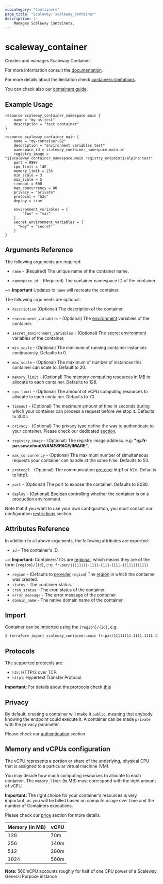 ```yaml
---
subcategory: "Containers"
page_title: "Scaleway: scaleway_container"
description: |-
    Manages Scaleway Containers.
---
```


# scaleway_container

Creates and manages Scaleway Container.

For more information consult the [documentation](https://www.scaleway.com/en/docs/faq/serverless-containers/).

For more details about the limitation check [containers-limitations](https://www.scaleway.com/en/docs/compute/containers/reference-content/containers-limitations/).

You can check also our [containers guide](https://www.scaleway.com/en/docs/compute/containers/concepts/).

## Example Usage

```hcl
resource scaleway_container_namespace main {
    name = "my-ns-test"
    description = "test container"
}

resource scaleway_container main {
    name = "my-container-02"
    description = "environment variables test"
    namespace_id = scaleway_container_namespace.main.id
    registry_image = "${scaleway_container_namespace.main.registry_endpoint}/alpine:test"
    port = 9997
    cpu_limit = 140
    memory_limit = 256
    min_scale = 3
    max_scale = 5
    timeout = 600
    max_concurrency = 80
    privacy = "private"
    protocol = "h2c"
    deploy = true

    environment_variables = {
        "foo" = "var"
    }
    secret_environment_variables = {
      "key" = "secret"
    }
}
```

## Arguments Reference

The following arguments are required:

- `name` - (Required) The unique name of the container name.

- `namespace_id` - (Required) The container namespace ID of the container.

~> **Important** Updates to `name` will recreate the container.

The following arguments are optional:

- `description` (Optional) The description of the container.

- `environment_variables` - (Optional) The [environment](https://www.scaleway.com/en/docs/compute/containers/concepts/#environment-variables) variables of the container.

- `secret_environment_variables` - (Optional) The [secret environment](https://www.scaleway.com/en/docs/compute/containers/concepts/#secrets) variables of the container.

- `min_scale` - (Optional) The minimum of running container instances continuously. Defaults to 0.

- `max_scale` - (Optional) The maximum of number of instances this container can scale to. Default to 20.

- `memory_limit` - (Optional) The memory computing resources in MB to allocate to each container. Defaults to 128.

- `cpu_limit` - (Optional) The amount of vCPU computing resources to allocate to each container. Defaults to 70.

- `timeout` - (Optional) The maximum amount of time in seconds during which your container can process a request before we stop it. Defaults to 300s.

- `privacy` - (Optional) The privacy type define the way to authenticate to your container. Please check our dedicated [section](https://developers.scaleway.com/en/products/containers/api/#protocol-9dd4c8).

- `registry_image` - (Optional) The registry image address. e.g: **"rg.fr-par.scw.cloud/$NAMESPACE/$IMAGE"**.

- `max_concurrency` - (Optional) The maximum number of simultaneous requests your container can handle at the same time. Defaults to 50.

- `protocol` - (Optional) The communication [protocol](https://developers.scaleway.com/en/products/containers/api/#protocol-9dd4c8) http1 or h2c. Defaults to http1.

- `port` - (Optional) The port to expose the container. Defaults to 8080.

- `deploy` - (Optional) Boolean controlling whether the container is on a production environment.

Note that if you want to use your own configuration, you must consult our configuration [restrictions](https://www.scaleway.com/en/docs/compute/containers/reference-content/containers-limitations/#configuration-restrictions) section.

## Attributes Reference

In addition to all above arguments, the following attributes are exported:

- `id` - The container's ID.

~> **Important:** Containers' IDs are [regional](../guides/regions_and_zones.md#resource-ids), which means they are of the form `{region}/{id}`, e.g. `fr-par/11111111-1111-1111-1111-111111111111`

- `region` - (Defaults to [provider](../index.md#region) `region`) The [region](../guides/regions_and_zones.md#regions) in which the container was created.
- `status` - The container status.
- `cron_status` - The cron status of the container.
- `error_message` - The error message of the container.
- `domain_name` - The native domain name of the container

## Import

Container can be imported using the `{region}/{id}`, e.g.

```bash
$ terraform import scaleway_container.main fr-par/11111111-1111-1111-1111-111111111111
```

## Protocols

The supported protocols are:

* `h2c`: HTTP/2 over TCP.
* `http1`: Hypertext Transfer Protocol.

**Important:** For details about the protocols check [this](https://httpd.apache.org/docs/2.4/howto/http2.html)

## Privacy

By default, creating a container will make it `public`, meaning that anybody knowing the endpoint could execute it.
A container can be made `private` with the privacy parameter.

Please check our [authentication](https://developers.scaleway.com/en/products/containers/api/#protocol-9dd4c8) section

## Memory and vCPUs configuration

The vCPU represents a portion or share of the underlying, physical CPU that is assigned to a particular virtual machine (VM).

You may decide how much computing resources to allocate to each container.
The `memory_limit` (in MB) must correspond with the right amount of vCPU.

**Important:** The right choice for your container's resources is very important, as you will be billed based on compute usage over time and the number of Containers executions.

Please check our [price](https://www.scaleway.com/en/docs/faq/serverless-containers/#prices) section for more details.

| Memory (in MB) | vCPU |
|----------------|------|
| 128            | 70m  |
| 256            | 140m |
| 512            | 280m |
| 1024           | 560m |

**Note:** 560mCPU accounts roughly for half of one CPU power of a Scaleway General Purpose instance